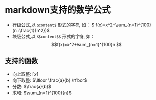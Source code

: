 # markdown支持的数学公式

- 行级公式,以 `$content$` 形式的字符, 如： $ f(x)=x^2+\sum_{n=1}^{100}(n+\frac{1}{n^2})$
- 块级公式,以 `$$content$$` 形式的字符, 如：
$$f(x)=x^2+\sum_{n=1}^{100}n $$

## 支持的函数

- 向上取整: $\lceil x \rceil$ 
- 向下取整: $\lfloor \frac{a}{b} \rfloor$
- 分数: $\frac{a}{b}$
- 求和: $\sum_{n=1}^{100}{n}$
